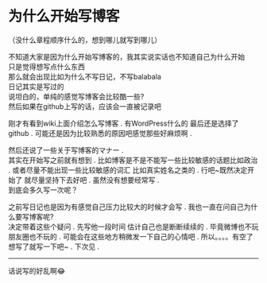 # 为什么开始写博客

（没什么章程顺序什么的，想到哪儿就写到哪儿）

不知道大家是因为什么开始写博客的，我其实说实话也不知道自己为什么开始  
只是觉得想写点什么东西  
那么就会出现比如为什么不写日记，不写balabala  
日记其实是写过的  
说坦白的，单纯的感觉写博客会比较酷一些?  
然后如果在github上写的话，应该会一直被记录吧  

刚才有看到wiki上面介绍怎么写博客 . 
有WordPress什么的 最后还是选择了github . 
可能还是因为比较熟悉的原因吧感觉那些好麻烦啊 . 


然后还说了一些关于写博客的マナー .   
其实在开始写之前就有想到 . 
比如博客是不是不能写一些比较敏感的话题比如政治 . 
或者尽量不能出现一些比较敏感的词汇 比如真实姓名之类的 . 
行吧~既然决定开始了 就尽量坚持下去好吧 . 
虽然没有想要经常写 .  
到底会多久写一次呢？  

之前写日记也是因为有感觉自己压力比较大的时候才会写 . 
我也一直在问自己为什么要写博客呢?      
决定带着这些个疑问 . 
先写他一段时间 估计自己也是断断续续的 . 
毕竟微博也不玩 朋友圈也不玩的 . 
可能会在这些地方稍微发一下自己的心情吧 . 
所以。。。。有空了想写了就写一下吧~ . 
下次见 . 

---
话说写的好乱啊😂


